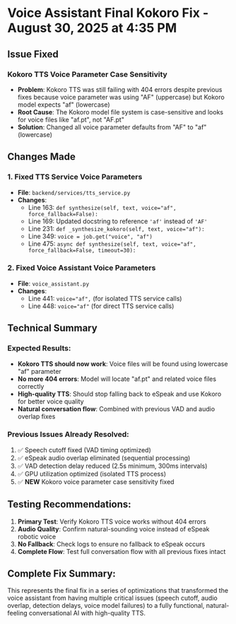 # Voice Assistant Final Kokoro Fix - August 30, 2025 at 4:35 PM

## Issue Fixed

### **Kokoro TTS Voice Parameter Case Sensitivity**
- **Problem**: Kokoro TTS was still failing with 404 errors despite previous fixes because voice parameter was using "AF" (uppercase) but Kokoro model expects "af" (lowercase)
- **Root Cause**: The Kokoro model file system is case-sensitive and looks for voice files like "af.pt", not "AF.pt"
- **Solution**: Changed all voice parameter defaults from "AF" to "af" (lowercase)

## Changes Made

### 1. **Fixed TTS Service Voice Parameters**
- **File**: `backend/services/tts_service.py`
- **Changes**:
  - Line 163: `def synthesize(self, text, voice="af", force_fallback=False):`
  - Line 169: Updated docstring to reference `'af'` instead of `'AF'`
  - Line 231: `def _synthesize_kokoro(self, text, voice="af"):`
  - Line 349: `voice = job.get("voice", "af")`
  - Line 475: `async def synthesize(self, text, voice="af", force_fallback=False, timeout=30):`

### 2. **Fixed Voice Assistant Voice Parameters**
- **File**: `voice_assistant.py`
- **Changes**:
  - Line 441: `voice="af",` (for isolated TTS service calls)
  - Line 448: `voice="af"` (for direct TTS service calls)

## Technical Summary

### Expected Results:
- **Kokoro TTS should now work**: Voice files will be found using lowercase "af" parameter
- **No more 404 errors**: Model will locate "af.pt" and related voice files correctly
- **High-quality TTS**: Should stop falling back to eSpeak and use Kokoro for better voice quality
- **Natural conversation flow**: Combined with previous VAD and audio overlap fixes

### Previous Issues Already Resolved:
1. ✅ Speech cutoff fixed (VAD timing optimized)
2. ✅ eSpeak audio overlap eliminated (sequential processing)
3. ✅ VAD detection delay reduced (2.5s minimum, 300ms intervals)
4. ✅ GPU utilization optimized (isolated TTS process)
5. ✅ **NEW** Kokoro voice parameter case sensitivity fixed

## Testing Recommendations:
1. **Primary Test**: Verify Kokoro TTS voice works without 404 errors
2. **Audio Quality**: Confirm natural-sounding voice instead of eSpeak robotic voice
3. **No Fallback**: Check logs to ensure no fallback to eSpeak occurs
4. **Complete Flow**: Test full conversation flow with all previous fixes intact

## Complete Fix Summary:
This represents the final fix in a series of optimizations that transformed the voice assistant from having multiple critical issues (speech cutoff, audio overlap, detection delays, voice model failures) to a fully functional, natural-feeling conversational AI with high-quality TTS.